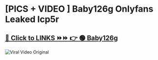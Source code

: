 
 # [PICS + VIDEO ] Baby126g Onlyfans Leaked lcp5r

## <h2><a href="https://clipsfans.com/Baby126g&ref=git">🔗 Click to LINKS ⏩⏩ 👉 🟢 Baby126g </a></h2>

<a href="https://clipsfans.com/Baby126g&ref=git" rel="nofollow" data-target="animated-image.originalLink"><img src="https://i.ibb.co.com/xMMVF88/686577567.gif" alt="Viral Video Original" style="max-width: 100%; display: inline-block;" data-target="animated-image.originalImage"></a>

